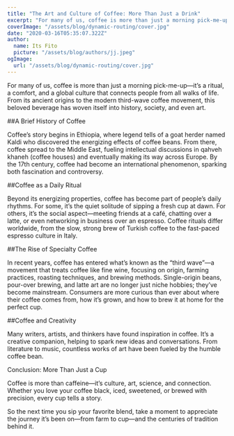 ```yaml
---
title: "The Art and Culture of Coffee: More Than Just a Drink"
excerpt: "For many of us, coffee is more than just a morning pick-me-up—it’s a ritual, a comfort, and a global culture that connects people from all walks of life. From its ancient origins to the modern third-wave coffee movement, this beloved beverage has woven itself into history, society, and even art.."
coverImage: "/assets/blog/dynamic-routing/cover.jpg"
date: "2020-03-16T05:35:07.322Z"
author:
  name: Its Fito
  picture: "/assets/blog/authors/jj.jpeg"
ogImage:
  url: "/assets/blog/dynamic-routing/cover.jpg"
---
```


For many of us, coffee is more than just a morning pick-me-up—it’s a ritual, a comfort, and a global culture that connects people from all walks of life. From its ancient origins to the modern third-wave coffee movement, this beloved beverage has woven itself into history, society, and even art.

##A Brief History of Coffee

Coffee’s story begins in Ethiopia, where legend tells of a goat herder named Kaldi who discovered the energizing effects of coffee beans. From there, coffee spread to the Middle East, fueling intellectual discussions in qahveh khaneh (coffee houses) and eventually making its way across Europe. By the 17th century, coffee had become an international phenomenon, sparking both fascination and controversy.

##Coffee as a Daily Ritual

Beyond its energizing properties, coffee has become part of people’s daily rhythms. For some, it’s the quiet solitude of sipping a fresh cup at dawn. For others, it’s the social aspect—meeting friends at a café, chatting over a latte, or even networking in business over an espresso. Coffee rituals differ worldwide, from the slow, strong brew of Turkish coffee to the fast-paced espresso culture in Italy.

##The Rise of Specialty Coffee

In recent years, coffee has entered what’s known as the “third wave”—a movement that treats coffee like fine wine, focusing on origin, farming practices, roasting techniques, and brewing methods. Single-origin beans, pour-over brewing, and latte art are no longer just niche hobbies; they’ve become mainstream. Consumers are more curious than ever about where their coffee comes from, how it’s grown, and how to brew it at home for the perfect cup.

##Coffee and Creativity

Many writers, artists, and thinkers have found inspiration in coffee. It’s a creative companion, helping to spark new ideas and conversations. From literature to music, countless works of art have been fueled by the humble coffee bean.

Conclusion: More Than Just a Cup

Coffee is more than caffeine—it’s culture, art, science, and connection. Whether you love your coffee black, iced, sweetened, or brewed with precision, every cup tells a story.

So the next time you sip your favorite blend, take a moment to appreciate the journey it’s been on—from farm to cup—and the centuries of tradition behind it.
